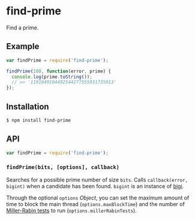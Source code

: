 # find-prime

Find a prime.

## Example

``` javascript
var findPrime = require('find-prime');

findPrime(100, function(error, prime) {
  console.log(prime.toString());
  // => '1191049104492544277555931735013'
});
```

## Installation

``` bash
$ npm install find-prime
```

## API

``` javascript
var findPrime = require('find-prime');
```

### `findPrime(bits, [options], callback)`

Searches for a possible prime number of size `bits`. Calls
`callback(error, bigint)` when a candidate has been found. `bigint` is an
instance of [bigi][].

Through the optional `options` _Object_, you can set the maximum amount of time
to block the main thread (`options.maxBlockTime`) and the number of
[Miller-Rabin tests][] to run (`options.millerRabinTests`).


   [bigi]: https://github.com/cryptocoinjs/bigi
   [Miller-Rabin tests]: https://en.wikipedia.org/wiki/Miller%E2%80%93Rabin_primality_test